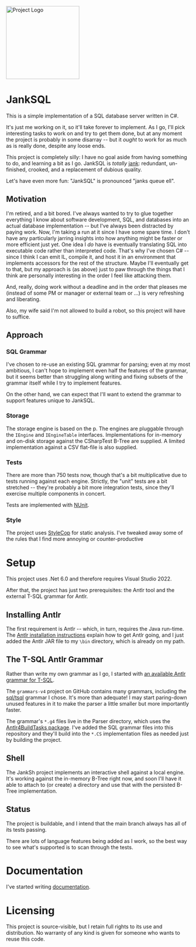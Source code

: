 <img src="docs/pics/logo.png" alt="Project Logo" width=200>

# JankSQL

This is a simple implementation of a SQL database server written in C#.

It's just me working on it, so it'll take forever to implement. As I go, I'll pick interesting tasks to work on and try to get them done, but at any moment the project is probably in some disarray -- but it *ought* to work for as much as is really done, despite any loose ends.

This project is completely silly: I have no goal aside from having something to do, and learning a bit as I go. JankSQL is *totally* [jank](https://www.urbandictionary.com/define.php?term=jank): redundant, un-finished, crooked, and a replacement of dubious quality.

Let's have even more fun: "JankSQL" is pronounced "janks queue ell".

## Motivation

I'm retired, and a bit bored. I've always wanted to try to glue together everything I know about software development, SQL, and databases into an actual database implementation -- but I've always been distracted by paying work. Now, I'm taking a run at it since I have some spare time. I don't have any particularly jarring insights into how anything might be faster or more efficient just yet. One idea I *do* have is eventually translating SQL into executable code rather than interpreted code. That's why I've chosen C# -- since I think I can emit IL, compile it, and host it in an environment that implements accessors for the rest of the structure.  Maybe I'll eventually get to that, but my approach is (as above) just to paw through the things that I think are personally interesting in the order I feel like attacking them.

And, really, doing work without a deadline and in the order that pleases me (instead of some PM or manager or external team or ...) is very refreshing and liberating.

Also, my wife said I'm not allowed to build a robot, so this project will have to suffice.

## Approach

### SQL Grammar

I've chosen to re-use an existing SQL grammar for parsing; even at my most ambitious, I can't hope to implement even half the features of the grammar, but it seems better than struggling along writing and fixing subsets of the grammar itself while I try to implement features.

On the other hand, we can expect that I'll want to extend the grammar to support features unique to JankSQL.

### Storage

The storage engine is based on the p. The engines are pluggable through the `IEngine` and `IEngineTable` interfaces. Implementations for in-memory and on-disk storage against the CSharpTest B-Tree are supplied. A limited implementation against a CSV flat-file is also supplied.

### Tests

There are more than 750 tests now, though that's a bit multiplicative due to tests running against each engine. Strictly, the "unit" tests are a bit stretched -- they're probably a bit more integration tests, since they'll exercise multiple components in concert.

Tests are implemented with [NUnit](https://github.com/nunit/nunit).

### Style

The project uses [StyleCop](https://github.com/StyleCop) for static analysis. I've tweaked away some of the rules that I find more annoying or counter-productive 

# Setup 

This project uses .Net 6.0 and therefore requires Visual Studio 2022.

After that, the project has just two prerequisites: the Antlr tool and the external T-SQL grammar for Antlr.

## Installing Antlr
The first requirement is Antlr -- which, in turn, requires the Java run-time. The [Antlr installation instructions](https://github.com/antlr/antlr4/blob/master/doc/getting-started.md) explain how to get Antlr going, and I just added the Antlr JAR file to my `\bin` directory, which is already on my path.

## The T-SQL Antlr Grammar
Rather than write my own grammar as I go, I started with [an available Antlr grammar for T-SQL](https://github.com/antlr/grammars-v4/tree/master/sql/tsql). 

The `grammars-v4` project on GitHub contains many grammars, including the [sql/tsql](https://github.com/antlr/grammars-v4/tree/master/sql/tsql) grammar I chose. It's more than adequate! I may start paring-down unused features in it to make the parser a little smaller but more importantly faster.

The grammar's `*.g4` files live in the Parser directory, which uses the [Antlr4BuildTasks package](https://github.com/kaby76/Antlr4BuildTasks). I've added the SQL grammar files into this repository and they'll build into the `*.CS` implementation files as needed just by building the project.

## Shell

The JankSh project implements an interactive shell against a local engine. It's working against the in-memory B-Tree right now, and soon I'll have it able to attach to (or create) a directory and use that with the persisted B-Tree implementation.

## Status
The project is buildable, and I intend that the main branch always has all of its tests passing.

There are lots of language features being added as I work, so the best way to see what's supported is to scan through the tests.

# Documentation

I've started writing [documentation](docs/index.md).

# Licensing

This project is source-visible, but I retain full rights to its use and distribution. No warranty of any kind is given for someone who wants to reuse this code.

